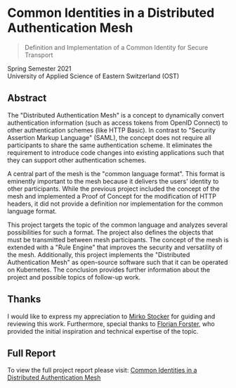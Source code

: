 # Common Identities in a Distributed Authentication Mesh

> Definition and Implementation of a Common Identity for Secure Transport

Spring Semester 2021\
University of Applied Science of Eastern Switzerland (OST)

## Abstract

The "Distributed Authentication Mesh" is a concept to dynamically convert authentication information (such as access tokens from OpenID Connect) to other authentication schemes (like HTTP Basic). In contrast to "Security Assertion Markup Language" (SAML), the concept does not require all participants to share the same authentication scheme. It eliminates the requirement to introduce code changes into existing applications such that they can support other authentication schemes.

A central part of the mesh is the "common language format". This format is eminently important to the mesh because it delivers the users' identity to other participants. While the previous project included the concept of the mesh and implemented a Proof of Concept for the modification of HTTP headers, it did not provide a definition nor implementation for the common language format.

This project targets the topic of the common language and analyzes several possibilities for such a format. The project also defines the objects that must be transmitted between mesh participants. The concept of the mesh is extended with a "Rule Engine" that improves the security and versatility of the mesh. Additionally, this project implements the "Distributed Authentication Mesh" as open-source software such that it can be operated on Kubernetes. The conclusion provides further information about the project and possible topics of follow-up work.

## Thanks

I would like to express my appreciation to [Mirko Stocker](https://github.com/misto) for guiding and reviewing this work. Furthermore, special thanks to [Florian Forster](https://github.com/fforootd), who provided the initial inspiration and technical expertise of the topic.

## Full Report

To view the full project report please visit:
[Common Identities in a Distributed Authentication Mesh](https://buehler.github.io/mse-project-thesis-2/report.pdf)
